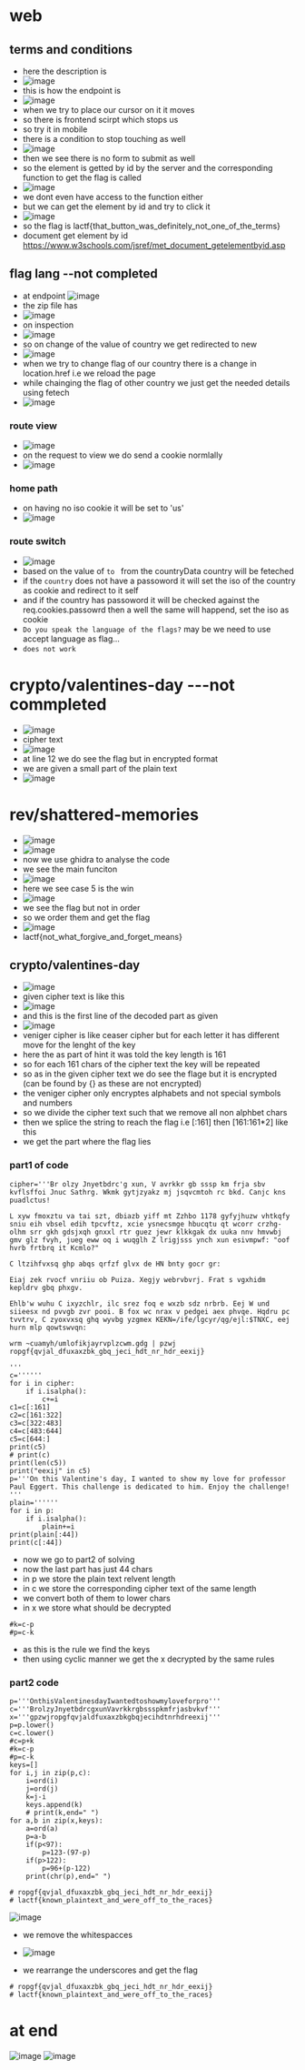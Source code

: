 # web 
## terms and conditions
- here the description is
- ![image](https://github.com/m0wn1ka/ctf_writeups/assets/127676379/2df325df-8850-4309-9213-325bf57d10dc)
- this is how the endpoint is
- ![image](https://github.com/m0wn1ka/ctf_writeups/assets/127676379/f833eef7-2e19-413b-9b14-fe2f8a4d3551)
- when we try to place our cursor on it it moves
- so there is frontend scirpt which stops us
- so try it in mobile
- there is a condition to stop touching as well
- ![image](https://github.com/m0wn1ka/ctf_writeups/assets/127676379/eeb99f3b-2f24-4d50-b444-133fcb854037)
- then we see there is no form to submit as well
- so the element is getted by id by the server and the corresponding function to get the flag is called
- ![image](https://github.com/m0wn1ka/ctf_writeups/assets/127676379/3e207ba1-a1bd-483a-9c2b-d67a09ea1f46)
- we dont even have access to the function either
- but we can get the element by id and try to click it
- ![image](https://github.com/m0wn1ka/ctf_writeups/assets/127676379/2dd3f5e8-c200-4821-8582-655bd77b7463)
- so the flag is lactf{that_button_was_definitely_not_one_of_the_terms}
- document get element by id https://www.w3schools.com/jsref/met_document_getelementbyid.asp
## flag lang --not completed
- at endpoint ![image](https://github.com/m0wn1ka/ctf_writeups/assets/127676379/a7c010c4-81a0-4cbc-9966-415706db2a83)
- the zip file has
- ![image](https://github.com/m0wn1ka/ctf_writeups/assets/127676379/7883fc67-9ed4-46f0-955c-9dd59f0ee4ec)
- on inspection
- ![image](https://github.com/m0wn1ka/ctf_writeups/assets/127676379/dd9b8939-6fea-40cc-9c35-ad2770b4194e)
- so on change of the value of country we get redirected to new
- ![image](https://github.com/m0wn1ka/ctf_writeups/assets/127676379/9c1460b7-9ee5-46c5-8618-718c59c6ddd7)
- when we try to change flag of our country there is a change in location.href i.e we reload the page
- while chainging the flag of other country we just get the needed details using fetech
- ![image](https://github.com/m0wn1ka/ctf_writeups/assets/127676379/50f87018-a5b5-4afa-b302-1c909fc0c574)
### route view
- ![image](https://github.com/m0wn1ka/ctf_writeups/assets/127676379/724c0e32-604d-49cc-95cc-eee84bbcb899)
- on the request to view we do send a cookie normlally
- ![image](https://github.com/m0wn1ka/ctf_writeups/assets/127676379/db7e9353-5422-4b5f-b3fd-b6091c64e20d)
### home path 
- on having no iso cookie it will be set to 'us'
- ![image](https://github.com/m0wn1ka/ctf_writeups/assets/127676379/90a48d46-c25a-4bcc-aa2b-5fea7714870c)
### route switch 
- ![image](https://github.com/m0wn1ka/ctf_writeups/assets/127676379/24dc9e2f-5b57-4a0d-b90c-c58a57fec3c5)
- based on the value of `to `  from the countryData country will be feteched
- if the  `country` does not have a passoword it will set the iso of the country as cookie and redirect to it self
- and if the country has passoword it will be checked against the req.cookies.passowrd  then a well the same will happend,
  set the iso as cookie 
- `Do you speak the language of the flags?` may be we need to use accept language as flag...
- `does not work`
# crypto/valentines-day ---not commpleted
- ![image](https://github.com/m0wn1ka/ctf_writeups/assets/127676379/988828e2-64ed-4174-a128-f26d52531207)
- cipher text
- ![image](https://github.com/m0wn1ka/ctf_writeups/assets/127676379/c6d2ec5b-ca52-4daa-839a-ed0f8690393a)
- at line 12 we do see the flag but in encrypted format
- we are given a small part of the plain text
- ![image](https://github.com/m0wn1ka/ctf_writeups/assets/127676379/86707368-e933-46ff-b8b4-0dbb8a996501)
# rev/shattered-memories
- ![image](https://github.com/m0wn1ka/ctf_writeups/assets/127676379/e1e3e8c5-955a-49a1-af69-04021832889f)
- ![image](https://github.com/m0wn1ka/ctf_writeups/assets/127676379/fb930fe8-1111-4918-9280-f2a29c89d6fb)
- now we use ghidra to analyse the code
- we see the main funciton
- ![image](https://github.com/m0wn1ka/ctf_writeups/assets/127676379/8ccc22ff-fb79-4755-8d37-288cb5f21285)
- here we see case 5 is the win
- ![image](https://github.com/m0wn1ka/ctf_writeups/assets/127676379/07370113-6160-4a5d-abda-2b8cf5a578ec)
- we see the flag but not in order
- so we order them and get the flag
- ![image](https://github.com/m0wn1ka/ctf_writeups/assets/127676379/f4e1f061-7935-4517-b5cc-72a0fc3339d7)
- lactf{not_what_forgive_and_forget_means}
## crypto/valentines-day
- ![image](https://github.com/m0wn1ka/ctf_writeups/assets/127676379/edc1a7e2-7d2d-4147-a4d3-c796f6c824ff)
- given cipher text is like this
- ![image](https://github.com/m0wn1ka/ctf_writeups/assets/127676379/94aeba41-c21f-4c5c-9781-08c3fd194040)
-  and this is the first line of the decoded part as given
-  ![image](https://github.com/m0wn1ka/ctf_writeups/assets/127676379/7491ba53-2c14-4838-9184-75638ccf064e)
- veniger cipher is like  ceaser cipher but for each letter it  has different move for the lenght of the key
- here the as part of hint it was told the key length is 161
- so for each 161 chars of the cipher text the key will be repeated
- so as in the given cipher text we do see the flage but it is encrypted (can be found by {} as these are not encrypted)
- the veniger cipher only encryptes alphabets and not special symbols and numbers
- so we divide the cipher text such that we remove all non alphbet chars
- then we splice the string to reach the flag i.e [:161] then [161:161*2] like this
- we get the part where the flag lies
### part1 of code
```
cipher='''Br olzy Jnyetbdrc'g xun, V avrkkr gb sssp km frja sbv kvflsffoi Jnuc Sathrg. Wkmk gytjzyakz mj jsqvcmtoh rc bkd. Canjc kns puadlctus!

L xyw fmoxztu va tai szt, dbiazb yiff mt Zzhbo 1178 gyfyjhuzw vhtkqfy sniu eih vbsel edih tpcvftz, xcie ysnecsmge hbucqtu qt wcorr crzhg-olhm srr gkh gdsjxqh gnxxl rtr guez jewr klkkgak dx uuka nnv hmvwbj gmv glz fvyh, jueg eww oq i wuqglh Z lrigjsss ynch xun esivmpwf: "oof hvrb frtbrq it Kcmlo?"

C ltzihfvxsq ghp abqs qrfzf glvx de HN bnty gocr gr:

Eiaj zek rvocf vnriiu ob Puiza. Xegjy webrvbvrj. Frat s vgxhidm kepldrv gbq phxgv.

Ehlb'w wuhu C ixyzchlr, ilc srez foq e wxzb sdz nrbrb. Eej W und siieesx nd pvvgb zvr pooi. B fox wc nrax v pedgei aex phvqe. Hqdru pc tvvtrv, C zyoxvxsq ghq wyvbg yzgmex KEKN=/ife/lgcyr/qg/ejl:$TNXC, eej hurn mlp qowtswvqn:

wrm ~cuamyh/umlofikjayrvplzcwm.gdg | pzwj
ropgf{qvjal_dfuxaxzbk_gbq_jeci_hdt_nr_hdr_eexij}

'''
c=''''''
for i in cipher:
    if i.isalpha():
        c+=i
c1=c[:161]
c2=c[161:322]
c3=c[322:483]
c4=c[483:644]
c5=c[644:]
print(c5)
# print(c)
print(len(c5))
print("eexij" in c5)
p='''On this Valentine's day, I wanted to show my love for professor Paul Eggert. This challenge is dedicated to him. Enjoy the challenge!
'''
plain=''''''
for i in p:
    if i.isalpha():
        plain+=i
print(plain[:44])
print(c[:44])
````
- now we go to part2 of solving
- now the last part has just 44 chars 
- in p we store the plain text relvent length
- in c we store the corresponding cipher text of the same length
- we convert both of them to lower chars
- in x we store what should be decrypted
```#c=p+k
#k=c-p
#p=c-k
```
- as this is the rule we find the keys
- then using cyclic manner we get the x decrypted by the same rules
### part2 code
```
p='''OnthisValentinesdayIwantedtoshowmyloveforpro'''
c='''BrolzyJnyetbdrcgxunVavrkkrgbssspkmfrjasbvkvf'''
x='''gpzwjropgfqvjaldfuxaxzbkgbqjecihdtnrhdreexij'''
p=p.lower()
c=c.lower()
#c=p+k
#k=c-p
#p=c-k
keys=[]
for i,j in zip(p,c):
    i=ord(i)
    j=ord(j)
    k=j-i
    keys.append(k)
    # print(k,end=" ")
for a,b in zip(x,keys):
    a=ord(a)
    p=a-b
    if(p<97):
        p=123-(97-p)
    if(p>122):
        p=96+(p-122)
    print(chr(p),end=" ")

# ropgf{qvjal_dfuxaxzbk_gbq_jeci_hdt_nr_hdr_eexij}
# lactf{known_plaintext_and_were_off_to_the_races}
```
![image](https://github.com/m0wn1ka/ctf_writeups/assets/127676379/680ad6e8-67d2-4462-b8d7-589e22faf9c9)
- we remove the whitespacces
- ![image](https://github.com/m0wn1ka/ctf_writeups/assets/127676379/44a404c3-2faa-4687-b115-c76c85ba45b2)

- we rearrange the underscores and get the flag
```
# ropgf{qvjal_dfuxaxzbk_gbq_jeci_hdt_nr_hdr_eexij}
# lactf{known_plaintext_and_were_off_to_the_races}
```
# at end
![image](https://github.com/m0wn1ka/ctf_writeups/assets/127676379/0978dacf-53ae-466a-a996-45ecf4fa56cd)
![image](https://github.com/m0wn1ka/ctf_writeups/assets/127676379/0fb74768-66ed-4b85-bc7e-18beb1803bb5)
